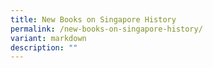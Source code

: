 ```yaml
---
title: New Books on Singapore History
permalink: /new-books-on-singapore-history/
variant: markdown
description: ""
---
```

